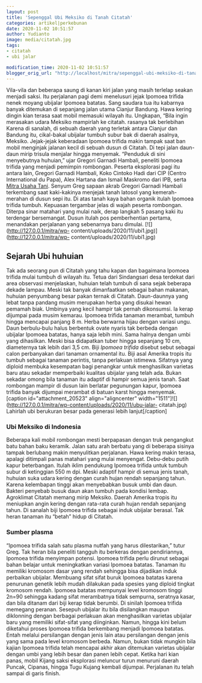 ```yaml
---
layout: post
title: 'Sepenggal Ubi Meksiko di Tanah Citatah'
categories: artikel|perkebunan
date: 2020-11-02 10:51:57
author: Yudianto
image: media/citatah.jpg
tags:
- citatah
- ubi jalar

modification_time: 2020-11-02 10:51:57
blogger_orig_url: "http://localhost/mitra/sepenggal-ubi-meksiko-di-tanah-citatah.html"
---
```


Vila-vila dan beberapa saung di kanan kiri jalan yang masih terlelap seakan
menjadi saksi. Itu perjalanan pagi demi menelusuri jejak Ipomoea trifida nenek
moyang ubijalar Ipomoea batatas. Sang saudara tua itu kabarnya banyak
ditemukan di sepanjang jalan utama Cianjur Bandung. Hawa kering dingin kian
terasa saat mobil memasuki wilayah itu. Ungkapan, “Bila ingin merasakan udara
Meksiko mampirlah ke citatah. rasanya tak berlebihan Karena di sanalah, di
sebuah daerah yang terletak antara Cianjur dan Bandung itu, cikal-bakal
ubijalar tumbuh subur bak di daerah asalnya, Meksiko. Jejak-jejak keberadaan
Ipomoea trifida makin tampak saat ban mobil menginjak jalanan kecil di sebuah
dusun di Citatah. Di tepi jalan daun-daun mirip trisula menjalar hingga
menyemak. “Penduduk di sini menyebutnya huhuian,” ujar Gregori Garnadi
Hambali, peneliti Ipomoea trifida yang menjadi pemimpin rombongan. Peserta
eksplorasi pagi itu antara lain, Gregori Garnadi Hambali, Koko Cintoko Hadi
dari CIP (Centro International du Papa), Alex Hartana dan Ismail Maskromo dari
IPB, serta [Mitra Usaha Tani](http://127.0.0.1/mitra). Senyum Greg sapaan
akrab Gregori Garnadi Hambali terkembang saat kaki-kakinya menjejak tanah
latosol yang kemerah-merahan di dusun sepi itu. Di atas tanah kaya bahan
organik itulah Ipomoea trifida tumbuh. Kepuasan tergambar jelas di wajah
peserta rombongan. Diterpa sinar matahari yang mulai naik, derap langkah 5
pasang kaki itu terdengar bersemangat. Dusun itulah pos pemberhentian pertama,
menandakan perjalanan yang sebenarnya baru dimulai.
[![](http://127.0.0.1/mitra/wp-
content/uploads/2020/11/ubi1.jpg)](http://127.0.0.1/mitra/wp-
content/uploads/2020/11/ubi1.jpg)

## Sejarah Ubi huhuian

Tak ada seorang pun di Citatah yang tahu kapan dan bagaimana Ipomoea trifida
mulai tumbuh di wilayah itu. Tetua dari Sindangsari desa terdekat dari area
observasi menjelaskan, huhuian telah tumbuh di sana sejak beberapa dekade
lampau. Meski tak banyak dimanfaatkan sebagai bahan makanan, huhuian
penyumbang besar pakan ternak di Citatah. Daun-daunnya yang lebat tanpa
pandang musim merupakan herba yang disukai hewan pemamah biak. Umbinya yang
kecil hampir tak pernah dikonsumsi. Ia kerap dijumpai pada musim kemarau.
Ipomoea trifida tanaman merambat, tumbuh hingga mencapai panjang 8 m. Herba
berwarna hijau dengan variasi ungu. Daun berbulu-bulu halus berbentuk ovate
nyaris tak berbeda dengan ubijalar Ipomoea batatas, hanya saja lebih mini.
Sama halnya dengan umbi yang dihasilkan. Meski bisa didapatkan tuber hingga
sepanjang 10 cm, diameternya tak lebih dari 3,5 cm. Biji _Ipomoea trifida_
disebut sebut sebagai calon perbanyakan dari tanaman ornamental itu. Biji asal
Amerika tropis itu tumbuh sebagai tanaman perintis, tanpa perlakuan istimewa.
Sifatnya yang diploid membuka kesempatan bagi penangkar untuk menghasilkan
varietas baru atau sekadar memperbaiki kualitas ubijalar yang telah ada. Bukan
sekadar omong bila tanaman itu adaptif di hampir semua jenis tanah. Saat
rombongan mampir di dusun lain berlatar pegunungan kapur, Ipomoea trifida
banyak dijumpai merambat di batuan karst hingga menyemak. [caption
id="attachment_20523" align="aligncenter"
width="1511"]![](http://127.0.0.1/mitra/wp-content/uploads/2020/11/ubu-jalar-
citatah.jpg) Lahirlah ubi berukuran besar pada generasi lebih lanjut[/caption]

### Ubi Meksiko di Indonesia

Beberapa kali mobil rombongan mesti berpapasan dengan truk pengangkut batu
bahan baku keramik. Jalan satu arah berbatu yang di beberapa sisinya tampak
berlubang makin menyulitkan perjalanan. Hawa kering makin terasa, apalagi
ditimpali panas matahari yang mulai menyengat. Debu-debu putih kapur
beterbangan. Itulah iklim pendukung Ipomoea trifida untuk tumbuh subur di
ketinggian 550 m dpi. Meski adaptif hampir di semua jenis tanah, huhuian suka
udara kering dengan curah hujan rendah sepanjang tahun. Karena kelembapan
tinggi akan menyebabkan busuk umbi dan daun. Bakteri penyebab busuk daun akan
tumbuh pada kondisi lembap. Agroklimat Citatah memang mirip Meksiko. Daerah
Amerika tropis itu meniupkan angin kering dengan rata-rata curah hujan rendah
sepanjang tahun. Di sanalah biji Ipomoea trifida sebagai induk ubijalar
berasal. Tak heran tanaman itu “betah” hidup di Citatah.

### Sumber plasma

“Ipomoea trifida salah satu plasma nutfah yang harus dilestarikan,” tutur
Greg. Tak heran bila peneliti tangguh itu berkeras dengan pendiriannya,
Ipomoea trifida menyimpan potensi. Ipomoea trifida perlu dirunut sebagai bahan
belajar untuk meningkatkan variasi Ipomoea batatas. Tanaman itu memiliki
kromosom dasar yang rendah sehingga bisa dijadikan induk perbaikan ubijalar.
Membuang sifat sifat buruk Ipomoea batatas karena penurunan genetik lebih
mudah dilakukan pada spesies yang diploid tingkat kromosom rendah. Ipomoea
batatas mempunyai level kromosom tinggi 2n=90 sehingga kadang sifat
merambatnya tidak sempurna, seratnya kasar, dan bila ditanam dari biji kerap
tidak berumbi. Di sinilah Ipomoea trifida memegang peranan. Sesepuh ubijalar
itu bila disilangkan maupun diklonning dengan berbagai perlakuan akan
menghasilkan varietas ubijalar baru yang memiliki sifat-sifat yang diinginkan.
Namun, hingga kini belum diketahui proses Ipomoea trifida berkembang menjadi
Ipomoea batatas. Entah melalui persilangan dengan jenis lain atau persilangan
dengan jenis yang sama pada level kromosom berbeda. Namun, bukan tidak mungkin
bila kajian Ipomoea trifida telah mencapai akhir akan ditemukan varietas
ubijalar dengan umbi yang lebih besar dan panen lebih cepat. Ketika hari kian
panas, mobil Kijang saksi eksplorasi meluncur turun menuruni daerah Puncak,
Cipanas, hingga Tugu Kujang kembali dijumpai. Perjalanan itu telah sampai di
garis finish.


